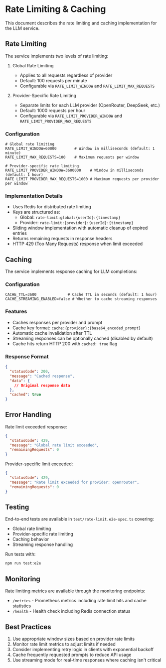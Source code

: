 # Rate Limiting & Caching

This document describes the rate limiting and caching implementation for the LLM service.

## Rate Limiting

The service implements two levels of rate limiting:

1. Global Rate Limiting
   - Applies to all requests regardless of provider
   - Default: 100 requests per minute
   - Configurable via `RATE_LIMIT_WINDOW` and `RATE_LIMIT_MAX_REQUESTS`

2. Provider-Specific Rate Limiting
   - Separate limits for each LLM provider (OpenRouter, DeepSeek, etc.)
   - Default: 1000 requests per hour
   - Configurable via `RATE_LIMIT_PROVIDER_WINDOW` and `RATE_LIMIT_PROVIDER_MAX_REQUESTS`

### Configuration

```env
# Global rate limiting
RATE_LIMIT_WINDOW=60000        # Window in milliseconds (default: 1 minute)
RATE_LIMIT_MAX_REQUESTS=100    # Maximum requests per window

# Provider-specific rate limiting
RATE_LIMIT_PROVIDER_WINDOW=3600000    # Window in milliseconds (default: 1 hour)
RATE_LIMIT_PROVIDER_MAX_REQUESTS=1000 # Maximum requests per provider per window
```

### Implementation Details

- Uses Redis for distributed rate limiting
- Keys are structured as:
  - Global: `rate-limit:global:{userId}:{timestamp}`
  - Provider: `rate-limit:{provider}:{userId}:{timestamp}`
- Sliding window implementation with automatic cleanup of expired entries
- Returns remaining requests in response headers
- HTTP 429 (Too Many Requests) response when limit exceeded

## Caching

The service implements response caching for LLM completions:

### Configuration

```env
CACHE_TTL=3600              # Cache TTL in seconds (default: 1 hour)
CACHE_STREAMING_ENABLED=false # Whether to cache streaming responses
```

### Features

- Caches responses per provider and prompt
- Cache key format: `cache:{provider}:{base64_encoded_prompt}`
- Automatic cache invalidation after TTL
- Streaming responses can be optionally cached (disabled by default)
- Cache hits return HTTP 200 with `cached: true` flag

### Response Format

```json
{
  "statusCode": 200,
  "message": "Cached response",
  "data": {
    // Original response data
  },
  "cached": true
}
```

## Error Handling

Rate limit exceeded response:
```json
{
  "statusCode": 429,
  "message": "Global rate limit exceeded",
  "remainingRequests": 0
}
```

Provider-specific limit exceeded:
```json
{
  "statusCode": 429,
  "message": "Rate limit exceeded for provider: openrouter",
  "remainingRequests": 0
}
```

## Testing

End-to-end tests are available in `test/rate-limit.e2e-spec.ts` covering:
- Global rate limiting
- Provider-specific rate limiting
- Caching behavior
- Streaming response handling

Run tests with:
```bash
npm run test:e2e
```

## Monitoring

Rate limiting metrics are available through the monitoring endpoints:
- `/metrics` - Prometheus metrics including rate limit hits and cache statistics
- `/health` - Health check including Redis connection status

## Best Practices

1. Use appropriate window sizes based on provider rate limits
2. Monitor rate limit metrics to adjust limits if needed
3. Consider implementing retry logic in clients with exponential backoff
4. Cache frequently requested prompts to reduce API usage
5. Use streaming mode for real-time responses where caching isn't critical